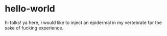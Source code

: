 # hello-world

hi folks!
ya here, i would like to inject an epidermal in my vertebrate
fpr the sake of fucking experience.
